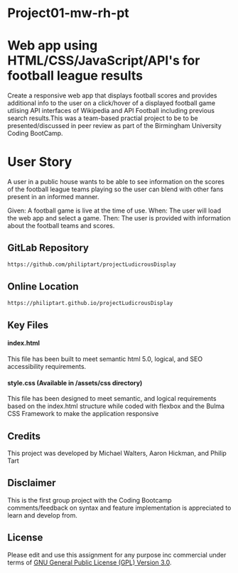 # Project01-mw-rh-pt

# Web app using HTML/CSS/JavaScript/API's for football league results

Create a responsive web app that displays football scores and provides additional info to the user on a click/hover of a displayed football game utlising API interfaces of Wikipedia and API Football including previous search results.This was a team-based practial project to be to be presented/discussed in peer review as part of the Birmingham University Coding BootCamp.

# User Story

A user in a public house wants to be able to see information on the scores of the football league teams playing so the user can blend with other fans present in an informed manner.

Given: A football game is live at the time of use.
When: The user will load the web app and select a game.
Then: The user is provided with information about the football teams and scores.


## GitLab Repository

```bash
https://github.com/philiptart/projectLudicrousDisplay
```
## Online Location

```bash
https://philiptart.github.io/projectLudicrousDisplay
```

## Key Files

#### index.html

This file has been built to meet semantic html 5.0, logical, and SEO accessibility requirements.

#### style.css (Available in /assets/css directory)

This file has been designed to meet semantic, and logical requirements based on the index.html structure while coded with flexbox and the Bulma CSS Framework to make the application responsive

## Credits

This project was developed by Michael Walters, Aaron Hickman, and Philip Tart

## Disclaimer

This is the first group project with the Coding Bootcamp comments/feedback on syntax and feature implementation is appreciated to learn and develop from.

## License

Please edit and use this assignment for any purpose inc commercial under terms of [GNU General Public License (GPL) Version 3.0](https://www.gnu.org/licenses/gpl-3.0.html).
